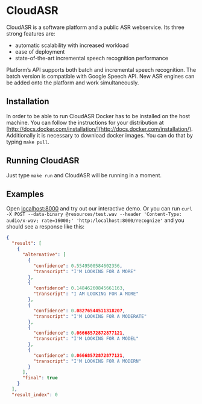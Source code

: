 CloudASR
========

CloudASR is a software platform and a public ASR webservice. Its three strong features are:
 - automatic scalability with increased workload
 - ease of deployment
 - state-of-the-art incremental speech recognition performance

Platform’s API supports both batch and incremental speech recognition. The batch version is compatible with Google Speech API. New ASR engines can be added onto the platform and work simultaneously.


Installation
------------
In order to be able to run CloudASR Docker has to be installed on the host machine. You can follow the instructions for your distribution at [http://docs.docker.com/installation/](http://docs.docker.com/installation/).
Additionally it is necessary to download docker images. You can do that by typing `make pull`.

Running CloudASR
----------------
Just type `make run` and CloudASR will be running in a moment.


Examples
--------
Open [localhost:8000](http://localhost:8000) and try out our interactive demo.
Or you can run `curl -X POST --data-binary @resources/test.wav --header 'Content-Type: audio/x-wav; rate=16000;' 'http:/localhost:8000/recognize'` and you should see a response like this:

```json
{
  "result": [
    {
      "alternative": [
        {
          "confidence": 0.5549500584602356,
          "transcript": "I'M LOOKING FOR A MORE"
        },
        {
          "confidence": 0.14846260845661163,
          "transcript": "I AM LOOKING FOR A MORE"
        },
        {
          "confidence": 0.08276544511318207,
          "transcript": "I'M LOOKING FOR A MODERATE"
        },
        {
          "confidence": 0.06668572872877121,
          "transcript": "I'M LOOKING FOR A MODEL"
        },
        {
          "confidence": 0.06668572872877121,
          "transcript": "I'M LOOKING FOR A MODERN"
        }
      ],
      "final": true
    }
  ],
  "result_index": 0

```
